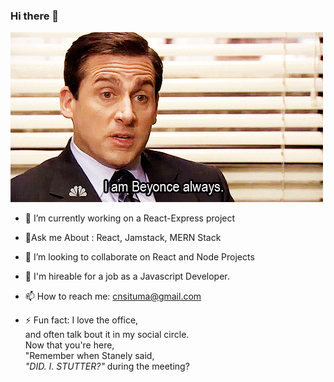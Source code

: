 ### Hi there 👋

![claragithub](https://github.com/CSituma/CSituma/blob/main/giphy.gif)

- 🔭 I’m currently working on a React-Express project

- 🌱Ask me About : React, Jamstack, MERN Stack

- 👯 I’m looking to collaborate on React and Node Projects

- 🤔 I'm hireable for a job as a Javascript Developer.

- 📫 How to reach me: cnsituma@gmail.com

- ⚡ Fun fact: I love the office, <br>
    and often talk bout it in my social circle.
    <br>
    Now that you're here,
    <br>
     "Remember when Stanely said,<br>
     *"DID. I. STUTTER?"*  during the meeting?
